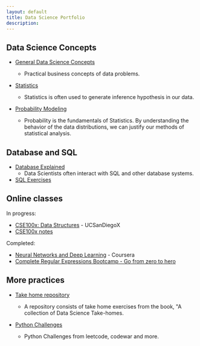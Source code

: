 ```yaml
---
layout: default
title: Data Science Portfolio
description: 
---
```


## Data Science Concepts

- [General Data Science Concepts](https://github.com/kammybdeng/data-science-notes/blob/master/general_notes/Data_Science_notes.ipynb)
  - Practical business concepts of data problems.

- [Statistics](https://github.com/kammybdeng/dsi-interview-prep/blob/master/Stats%20Concepts.ipynb)
  - Statistics is often used to generate inference hypothesis in our data.

- [Probability Modeling](https://github.com/kammybdeng/dsi-interview-prep/blob/master/probability%20simulations.ipynb)
  - Probability is the fundamentals of Statistics. By understanding the behavior of the data distributions, we can justify our methods of statistical analysis.

## Database and SQL

- [Database Explained](https://github.com/kammybdeng/data-science-notes/blob/master/database-explained.ipynb)
  - Data Scientists often interact with SQL and other database systems.
- [SQL Exercises](https://github.com/kammybdeng/data-science-notes/blob/master/sql_exercises.ipynb)


## Online classes

In progress:
- [CSE100x: Data Structures](https://stepik.org/course/579/) - UCSanDiegoX
- [CSE100x notes](https://github.com/kammybdeng/data-science-portfolio/blob/master/data-structure.md)

Completed:
- [Neural Networks and Deep Learning](https://www.coursera.org/account/accomplishments/certificate/AB92KGJAV69K) - Coursera
- [Complete Regular Expressions Bootcamp - Go from zero to hero](https://www.udemy.com/certificate/UC-8Y63NESB/)

## More practices
- [Take home repository](https://github.com/kammybdeng/take-home-practices)
  - A repository consists of take home exercises from the book, "A collection of Data Science Take-homes.

- [Python Challenges](https://github.com/kammybdeng/dsi-interview-prep/blob/master/python%20challenge/Python%20challenges.ipynb)
  - Python Challenges from leetcode, codewar and more.